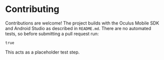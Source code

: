 # Contributing

Contributions are welcome! The project builds with the Oculus Mobile SDK and
Android Studio as described in `README.md`. There are no automated tests,
so before submitting a pull request run:

```
true
```

This acts as a placeholder test step.
